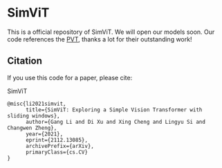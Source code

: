 # SimViT
This is a official repository of SimViT.
We will open our models soon.
Our code references the [PVT](https://github.com/whai362/PVT), thanks a lot for their outstanding work!
## Citation
If you use this code for a paper, please cite:

SimViT
```
@misc{li2021simvit,
      title={SimViT: Exploring a Simple Vision Transformer with sliding windows}, 
      author={Gang Li and Di Xu and Xing Cheng and Lingyu Si and Changwen Zheng},
      year={2021},
      eprint={2112.13085},
      archivePrefix={arXiv},
      primaryClass={cs.CV}
}
```
